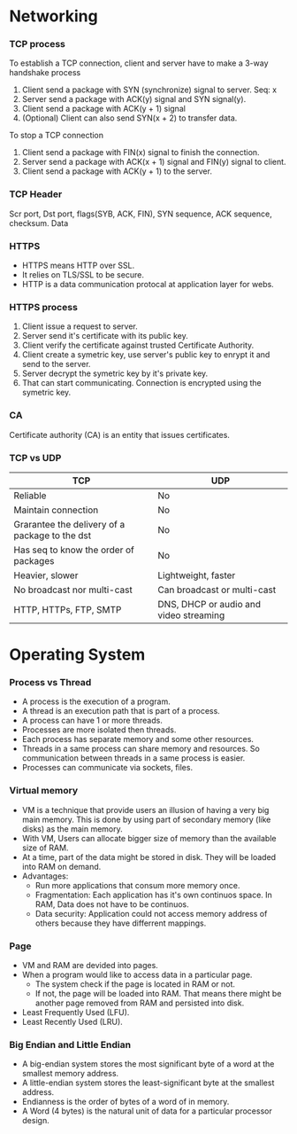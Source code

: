 
# Networking
### TCP process
To establish a TCP connection, client and server have to make a 3-way handshake process
1. Client send a package with SYN (synchronize) signal to server. Seq: x
2. Server send a package with ACK(y) signal and SYN signal(y).
3. Client send a package with ACK(y + 1) signal
3. (Optional) Client can also send SYN(x + 2) to transfer data.

To stop a TCP connection
1. Client send a package with FIN(x) signal to finish the connection.
2. Server send a package with ACK(x + 1) signal and FIN(y) signal to client.
3. Client send a package with ACK(y + 1) to the server.

### TCP Header
Scr port, Dst port, flags(SYB, ACK, FIN), SYN sequence, ACK sequence, checksum.
Data

### HTTPS
- HTTPS means HTTP over SSL.
- It relies on TLS/SSL to be secure.
- HTTP is a data communication protocal at application layer for webs.
### HTTPS process
1. Client issue a request to server.
2. Server send it's certificate with its public key.
3. Client verify the certificate against trusted Certificate Authority.
4. Client create a symetric key, use server's public key to enrypt it and send to the server.
5. Server decrypt the symetric key by it's private key.
6. That can start communicating. Connection is encrypted using the symetric key. 
### CA
Certificate authority (CA) is an entity that issues certificates.
### TCP vs UDP
|  TCP|UDP  |
|--|--|
|Reliable  | No |
|Maintain connection  | No |
|Grarantee the delivery of a package to the dst  | No |
|Has seq to know the order of packages  | No |
|Heavier, slower  | Lightweight, faster |
|No broadcast nor multi-cast  | Can broadcast or multi-cast |
|HTTP, HTTPs, FTP, SMTP  | DNS, DHCP or audio and video streaming|

# Operating System
### Process vs Thread
- A process is the execution of a program.
- A thread is an execution path that is part of a process.
- A process can have 1 or more threads.
- Processes are more isolated then threads.
- Each process has separate memory and some other resources.
- Threads in a same process can share memory and resources. So communication between threads in a same process is easier.
- Processes can communicate via sockets, files.
### Virtual memory
- VM is a technique that provide users an illusion of having a very big main memory. This is done by using part of secondary memory (like disks) as the main memory.
- With VM, Users can allocate bigger size of memory than the available size of RAM.
- At a time, part of the data might be stored in disk. They will be loaded into RAM on demand.
- Advantages:
	- Run more applications that consum more memory once.
	- Fragmentation: Each application has it's own continuos space. In RAM, Data does not have to be continuos.
	- Data security: Application could not access memory address of others because they have differrent mappings.
### Page
- VM and RAM are devided into pages. 
- When a program would like to access data in a particular page.
	- The system check if the page is located in RAM or not.
	- If not, the page will be loaded into RAM. That means there might be another page removed from RAM and persisted into disk. 
- Least Frequently Used (LFU).
- Least Recently Used (LRU).
### Big Endian and Little Endian
- A big-endian system stores the most significant byte of a word at the smallest memory address.
- A little-endian system stores the least-significant byte at the smallest address.
- Endianness is the order of bytes of a word of in memory.
- A Word (4 bytes) is the natural unit of data for a particular processor design.
